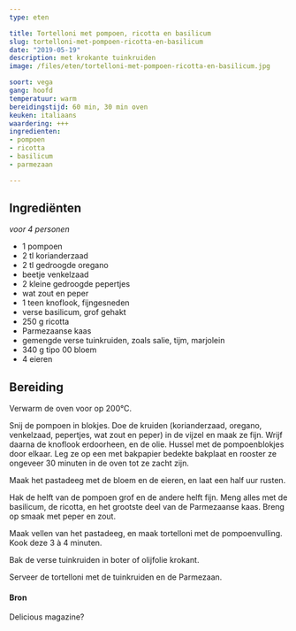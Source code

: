 ```yaml
---
type: eten

title: Tortelloni met pompoen, ricotta en basilicum 
slug: tortelloni-met-pompoen-ricotta-en-basilicum 
date: "2019-05-19"
description: met krokante tuinkruiden
image: /files/eten/tortelloni-met-pompoen-ricotta-en-basilicum.jpg

soort: vega
gang: hoofd
temperatuur: warm
bereidingstijd: 60 min, 30 min oven
keuken: italiaans
waardering: +++
ingredienten:
- pompoen
- ricotta
- basilicum
- parmezaan

---
```


## Ingrediënten

*voor 4 personen*

* 1 pompoen
* 2 tl korianderzaad
* 2 tl gedroogde oregano
* beetje venkelzaad
* 2 kleine gedroogde pepertjes
* wat zout en peper
* 1 teen knoflook, fijngesneden
* verse basilicum, grof gehakt
* 250 g ricotta
* Parmezaanse kaas
* gemengde verse tuinkruiden, zoals salie, tijm, marjolein
* 340 g tipo 00 bloem
* 4 eieren 

## Bereiding

Verwarm de oven voor op 200°C.

Snij de pompoen in blokjes. Doe de kruiden (korianderzaad, oregano, venkelzaad, pepertjes, wat zout en peper) in de vijzel en maak ze fijn. Wrijf daarna de knoflook erdoorheen, en de olie. Hussel met de pompoenblokjes door elkaar. Leg ze op een met bakpapier bedekte bakplaat en rooster ze ongeveer 30 minuten in de oven tot ze zacht zijn.

Maak het pastadeeg met de bloem en de eieren, en laat een half uur rusten.

Hak de helft van de pompoen grof en de andere helft fijn. Meng alles met de basilicum, de ricotta, en het grootste deel van de Parmezaanse kaas. Breng op smaak met peper en zout.

Maak vellen van het pastadeeg, en maak tortelloni met de pompoenvulling. Kook deze 3 à 4 minuten.

Bak de verse tuinkruiden in boter of olijfolie krokant.

Serveer de tortelloni met de tuinkruiden en de Parmezaan.

#### Bron

Delicious magazine?
